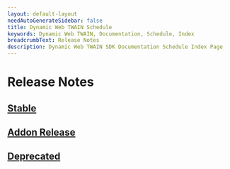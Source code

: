 ```yaml
---
layout: default-layout
needAutoGenerateSidebar: false
title: Dynamic Web TWAIN Schedule
keywords: Dynamic Web TWAIN, Documentation, Schedule, Index
breadcrumbText: Release Notes
description: Dynamic Web TWAIN SDK Documentation Schedule Index Page
---
```


# Release Notes

## [Stable]({{site.info}}schedule/stable.html)

<!--## [Beta]({{site.info}}schedule/beta.html)

## [Developing]({{site.info}}schedule/developing.html)

## [Proposed]({{site.info}}schedule/proposed.html)

## [To consider]({{site.info}}schedule/ideas.html) -->

## [Addon Release]({{site.info}}schedule/addon.html)

## [Deprecated]({{site.info}}schedule/deprecated.html)
<!--

## [Known Bugs]({{site.info}}schedule/bugs.html)

-->
